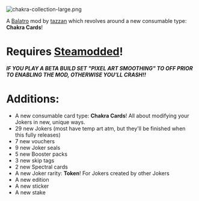 ![chakra-collection-large.png](https://i.postimg.cc/7PCW3DQ2/chakra-collection-large.png)

A [Balatro](https://store.steampowered.com/app/2379780/Balatro/) mod by [tazzan](https://tazzan.carrd.co/) which revolves around a new consumable type: **Chakra Cards**!

# Requires [Steamodded](https://github.com/Steamodded/smods)!
***IF YOU PLAY A BETA BUILD SET "PIXEL ART SMOOTHING" TO OFF PRIOR TO ENABLING THE MOD, OTHERWISE YOU'LL CRASH!!***

# Additions:
- A new consumable card type: **Chakra Cards**! All about modifying your Jokers in new, unique ways.
- 29 new Jokers (most have temp art atm, but they'll be finished when this fully releases)
- 7 new vouchers
- 9 new Joker seals
- 5 new Booster packs
- 3 new skip tags
- 2 new Spectral cards
- A new Joker rarity: **Token**! For Jokers created by other Jokers
- A new edition
- A new sticker
- A new stake
